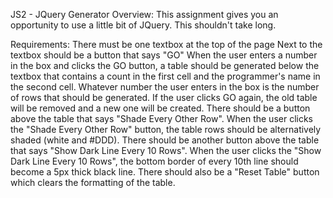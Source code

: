 JS2 - JQuery Generator
Overview:
This assignment gives you an opportunity to use a little bit of JQuery.  This shouldn't take long.  


Requirements:
There must be one textbox at the top of the page
Next to the textbox should be a button that says "GO"
When the user enters a number in the box and clicks the GO button, a table should be generated below the textbox that contains a count in the first cell and the programmer's name in the second cell.  Whatever number the user enters in the box is the number of rows that should be generated.
If the user clicks GO again, the old table will be removed and a new one will be created.
There should be a button above the table that says "Shade Every Other Row".
When the user clicks the "Shade Every Other Row" button, the table rows should be alternatively shaded (white and #DDD).
There should be another button above the table that says "Show Dark Line Every 10 Rows".
When the user clicks the "Show Dark Line Every 10 Rows", the bottom border of every 10th line should become a 5px thick black line.
There should also be a "Reset Table" button which clears the formatting of the table.
